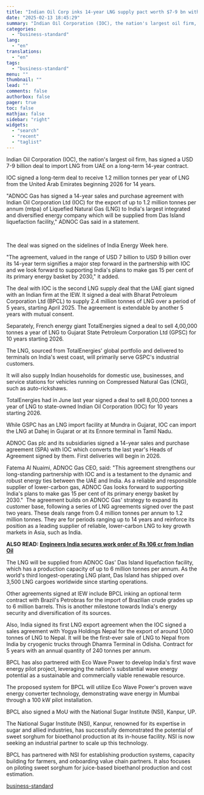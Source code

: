 ```yaml
---
title: "Indian Oil Corp inks 14-year LNG supply pact worth $7-9 bn with UAE's ADNOC"
date: "2025-02-13 18:45:29"
summary: "Indian Oil Corporation (IOC), the nation's largest oil firm, has signed a USD 7-9 billion deal to import LNG from UAE on a long-term 14-year contract. IOC signed a long-term deal to receive 1.2 million tonnes per year of LNG from the United Arab Emirates beginning 2026 for 14 years...."
categories:
  - "business-standard"
lang:
  - "en"
translations:
  - "en"
tags:
  - "business-standard"
menu: ""
thumbnail: ""
lead: ""
comments: false
authorbox: false
pager: true
toc: false
mathjax: false
sidebar: "right"
widgets:
  - "search"
  - "recent"
  - "taglist"
---
```


Indian Oil Corporation (IOC), the nation's largest oil firm, has signed a USD 7-9 billion deal to import LNG from UAE on a long-term 14-year contract.

IOC signed a long-term deal to receive 1.2 million tonnes per year of LNG from the United Arab Emirates beginning 2026 for 14 years.

"ADNOC Gas has signed a 14-year sales and purchase agreement with Indian Oil Corporation Ltd (IOC) for the export of up to 1.2 million tonnes per annum (mtpa) of Liquefied Natural Gas (LNG) to India's largest integrated and diversified energy company which will be supplied from Das Island liquefaction facility," ADNOC Gas said in a statement.

 

The deal was signed on the sidelines of India Energy Week here.

"The agreement, valued in the range of USD 7 billion to USD 9 billion over its 14-year term signifies a major step forward in the partnership with IOC and we look forward to supporting India's plans to make gas 15 per cent of its primary energy basket by 2030," it added.

The deal with IOC is the second LNG supply deal that the UAE giant signed with an Indian firm at the IEW. It signed a deal with Bharat Petroleum Corporation Ltd (BPCL) to supply 2.4 million tonnes of LNG over a period of 5 years, starting April 2025. The agreement is extendable by another 5 years with mutual consent.

Separately, French energy giant TotalEnergies signed a deal to sell 4,00,000 tonnes a year of LNG to Gujarat State Petroleum Corporation Ltd (GPSC) for 10 years starting 2026.

The LNG, sourced from TotalEnergies' global portfolio and delivered to terminals on India's west coast, will primarily serve GSPC's industrial customers.

It will also supply Indian households for domestic use, businesses, and service stations for vehicles running on Compressed Natural Gas (CNG), such as auto-rickshaws.

TotalEnergies had in June last year signed a deal to sell 8,00,000 tonnes a year of LNG to state-owned Indian Oil Corporation (IOC) for 10 years starting 2026.

While GSPC has an LNG import facility at Mundra in Gujarat, IOC can import the LNG at Dahej in Gujarat or at its Ennore terminal in Tamil Nadu.

ADNOC Gas plc and its subsidiaries signed a 14-year sales and purchase agreement (SPA) with IOC which converts the last year's Heads of Agreement signed by them. First deliveries will begin in 2026.

Fatema Al Nuaimi, ADNOC Gas CEO, said: "This agreement strengthens our long-standing partnership with IOC and is a testament to the dynamic and robust energy ties between the UAE and India. As a reliable and responsible supplier of lower-carbon gas, ADNOC Gas looks forward to supporting India's plans to make gas 15 per cent of its primary energy basket by 2030." 
The agreement builds on ADNOC Gas' strategy to expand its customer base, following a series of LNG agreements signed over the past two years. These deals range from 0.4 million tonnes per annum to 1.2 million tonnes. They are for periods ranging up to 14 years and reinforce its position as a leading supplier of reliable, lower-carbon LNG to key growth markets in Asia, such as India.


**ALSO READ: [Engineers India secures work order of Rs 106 cr from Indian Oil](/markets/capital-market-news/engineers-india-secures-work-order-of-rs-106-cr-from-indian-oil-125021300458_1.html)**

The LNG will be supplied from ADNOC Gas' Das Island liquefaction facility, which has a production capacity of up to 6 million tonnes per annum. As the world's third longest-operating LNG plant, Das Island has shipped over 3,500 LNG cargoes worldwide since starting operations.

Other agreements signed at IEW include BPCL inking an optional term contract with Brazil's Petrobras for the import of Brazilian crude grades up to 6 million barrels. This is another milestone towards India's energy security and diversification of its sources.

Also, India signed its first LNG export agreement when the IOC signed a sales agreement with Yogya Holdings Nepal for the export of around 1,000 tonnes of LNG to Nepal. It will be the first-ever sale of LNG to Nepal from India by cryogenic trucks through Dhamra Terminal in Odisha. Contract for 5 years with an annual quantity of 240 tonnes per annum.

BPCL has also partnered with Eco Wave Power to develop India's first wave energy pilot project, leveraging the nation's substantial wave energy potential as a sustainable and commercially viable renewable resource.

The proposed system for BPCL will utilize Eco Wave Power's proven wave energy converter technology, demonstrating wave energy in Mumbai through a 100 kW pilot installation.

BPCL also signed a MoU with the National Sugar Institute (NSI), Kanpur, UP.

The National Sugar Institute (NSI), Kanpur, renowned for its expertise in sugar and allied industries, has successfully demonstrated the potential of sweet sorghum for bioethanol production at its in-house facility. NSI is now seeking an industrial partner to scale up this technology.

BPCL has partnered with NSI for establishing production systems, capacity building for farmers, and onboarding value chain partners. It also focuses on piloting sweet sorghum for juice-based bioethanol production and cost estimation.

[business-standard](https://www.business-standard.com/companies/news/indian-oil-corp-inks-14-year-lng-supply-pact-worth-7-9-bn-with-uae-s-adnoc-125021301005_1.html)
